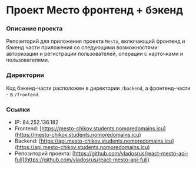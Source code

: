 # Проект Место фронтенд + бэкенд

### Описание проекта
Репозиторий для приложения проекта `Mesto`, включающий фронтенд и бэкенд части приложения со следующими возможностями: авторизации и регистрации пользователей, операции с карточками и пользователями.

### Директории
Код бэкенд-части расположен в директории `/backend`, а фронтенд-части - в `/frontend`. 

### Cсылки
- IP: 84.252.136.182
- Frontend: [https://mesto-chikov.students.nomoredomains.icu](https://mesto-chikov.students.nomoredomains.icu)
- Backend: [https://api.mesto-chikov.students.nomoredomains.icu](https://api.mesto-chikov.students.nomoredomains.icu)
- Репозиторий проекта: [https://github.com/vladosrus/react-mesto-api-full](https://github.com/vladosrus/react-mesto-api-full)